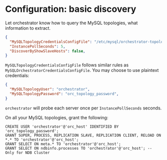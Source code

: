 # Configuration: basic discovery

Let orchestrator know how to query the MySQL topologies, what information to extract.

```json
{
  "MySQLTopologyCredentialsConfigFile": "/etc/mysql/orchestrator-topology.cnf",
  "InstancePollSeconds": 5,
  "DiscoverByShowSlaveHosts": false,
}
```

`MySQLTopologyCredentialsConfigFile` follows similar rules as `MySQLOrchestratorCredentialsConfigFile`. You may choose to use plaintext credentials:

```json
{
  "MySQLTopologyUser": "orchestrator",
  "MySQLTopologyPassword": "orc_topology_password",
}
```

`orchestrator` will probe each server once per `InstancePollSeconds` seconds.

On all your MySQL topologies, grant the following:

```
CREATE USER 'orchestrator'@'orc_host' IDENTIFIED BY 'orc_topology_password';
GRANT SUPER, PROCESS, REPLICATION SLAVE, REPLICATION CLIENT, RELOAD ON *.* TO 'orchestrator'@'orc_host';
GRANT SELECT ON meta.* TO 'orchestrator'@'orc_host';
GRANT SELECT ON ndbinfo.processes TO 'orchestrator'@'orc_host'; -- Only for NDB Cluster
```
